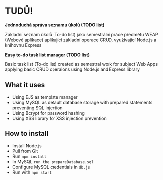 # TUDŮ!
**Jednoduchá správa seznamu úkolů (TODO list)**

Základní seznam úkolů (To-do list) jako semestrální práce předmětu WEAP (Webové aplikace) aplikující základní operace CRUD, využívající Node.js a knihovnu Express

**Easy to-do task list manager (TODO list)**

Basic task list (To-do list) created as semestral work for subject Web Apps applying basic CRUD operaions using Node.js and Express library

## What it uses
- Using EJS as template manager
- Using MySQL as default database storage with prepared statements preventing SQL injection
- Using Bcrypt for password hashing
- Using XSS library for XSS injection prevention

## How to install
- Install Node.js
- Pull from Git
- Run ``npm install``
- In MySQL ``run the prepareDatabase.sql``
- Configure MySQL credentials in ``db.js``
- Run with ``npm start``
